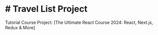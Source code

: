 # # Travel List Project

Tutorial Course Project: [The Ultimate React Course 2024: React, Next.js, Redux & More]

